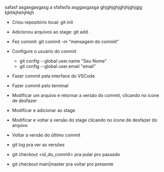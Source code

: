 safasf asgasgasgasg a
sfafasfa  asggasgasga ghjghjghjghjhjghjgjg kjkhkjhkhjhkjh

- Criou repositório local: git init
- Adicionou arquivos ao stage: git add .
- Fez commit: git commit -m "mensagem do commit"
- Configure o usuário do commit
  - git config --global user.name "Seu Nome"
  - git config --global user.email "email"
  
- Fazer commit pela interface do VSCode
- Fazer commit pelo terminal
- Modificar um arquivo e retornar a versão do commit, clicando no ícone de desfazer
- Modificar e adicionar ao stage
- Modificar e voltar a versão do stage clicando no ícone de desfazer do arquivo
- Voltar a versão do último commit
- git log pra ver as versões
- git checkout <id_do_commit> pra pular pro passado
- git checkout main|master pra voltar pro presente
